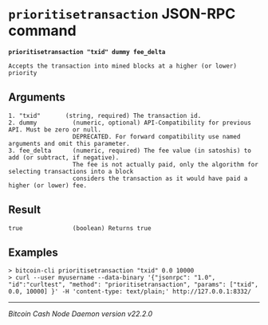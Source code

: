 `prioritisetransaction` JSON-RPC command
========================================

**`prioritisetransaction "txid" dummy fee_delta`**

```
Accepts the transaction into mined blocks at a higher (or lower) priority
```

Arguments
---------

```
1. "txid"       (string, required) The transaction id.
2. dummy          (numeric, optional) API-Compatibility for previous API. Must be zero or null.
                  DEPRECATED. For forward compatibility use named arguments and omit this parameter.
3. fee_delta      (numeric, required) The fee value (in satoshis) to add (or subtract, if negative).
                  The fee is not actually paid, only the algorithm for selecting transactions into a block
                  considers the transaction as it would have paid a higher (or lower) fee.
```

Result
------

```
true              (boolean) Returns true
```

Examples
--------

```
> bitcoin-cli prioritisetransaction "txid" 0.0 10000
> curl --user myusername --data-binary '{"jsonrpc": "1.0", "id":"curltest", "method": "prioritisetransaction", "params": ["txid", 0.0, 10000] }' -H 'content-type: text/plain;' http://127.0.0.1:8332/
```

***

*Bitcoin Cash Node Daemon version v22.2.0*
